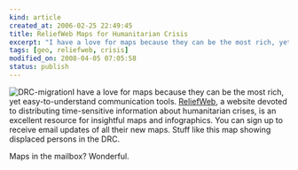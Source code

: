 ```yaml
--- 
kind: article
created_at: 2006-02-25 22:49:45
title: ReliefWeb Maps for Humanitarian Crisis
excerpt: "I have a love for maps because they can be the most rich, yet easy-to-understand communication tools."
tags: [geo, reliefweb, crisis]
modified_on: 2008-04-05 07:05:58
status: publish
---
```


<img src='/images/SNAG0006.png' alt='DRC-migration' />I have a love for maps because they can be the most rich, yet easy-to-understand communication tools. <a href="http://www.reliefweb.int">ReliefWeb</a>, a website devoted to distributing time-sensitive information about humanitarian crises, is an excellent resource for insightful maps and infographics. You can sign up to receive email updates of all their new maps. Stuff like this map showing displaced persons in the DRC.  

Maps in the mailbox? Wonderful. 
